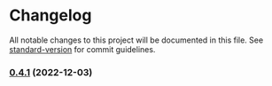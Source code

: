 # Changelog

All notable changes to this project will be documented in this file. See [standard-version](https://github.com/conventional-changelog/standard-version) for commit guidelines.

### [0.4.1](https://github.com/beerent/embtr/compare/v0.0.13...v0.4.1) (2022-12-03)
